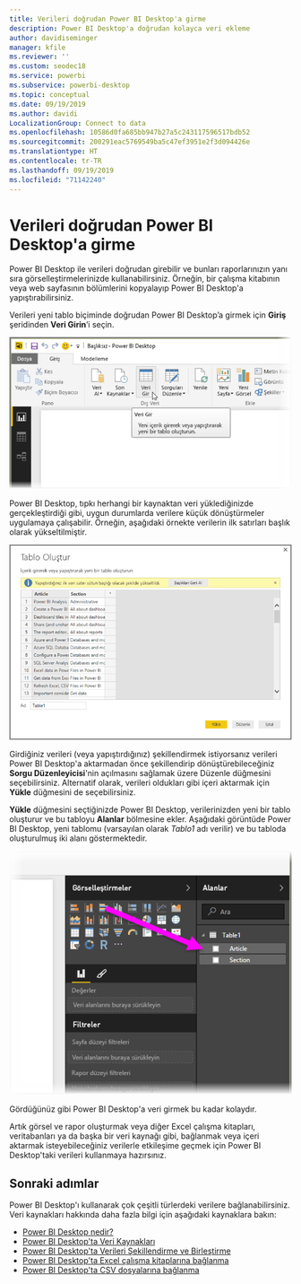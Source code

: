 ```yaml
---
title: Verileri doğrudan Power BI Desktop'a girme
description: Power BI Desktop'a doğrudan kolayca veri ekleme
author: davidiseminger
manager: kfile
ms.reviewer: ''
ms.custom: seodec18
ms.service: powerbi
ms.subservice: powerbi-desktop
ms.topic: conceptual
ms.date: 09/19/2019
ms.author: davidi
LocalizationGroup: Connect to data
ms.openlocfilehash: 10586d0fa685bb947b27a5c243117596517bdb52
ms.sourcegitcommit: 200291eac5769549ba5c47ef3951e2f3d094426e
ms.translationtype: HT
ms.contentlocale: tr-TR
ms.lasthandoff: 09/19/2019
ms.locfileid: "71142240"
---
```

# <a name="enter-data-directly-into-power-bi-desktop"></a>Verileri doğrudan Power BI Desktop'a girme
Power BI Desktop ile verileri doğrudan girebilir ve bunları raporlarınızın yanı sıra görselleştirmelerinizde kullanabilirsiniz. Örneğin, bir çalışma kitabının veya web sayfasının bölümlerini kopyalayıp Power BI Desktop'a yapıştırabilirsiniz.

Verileri yeni tablo biçiminde doğrudan Power BI Desktop’a girmek için **Giriş** şeridinden **Veri Girin**’i seçin.

![](media/desktop-enter-data-directly-into-desktop/enter-data-directly_1.png)

Power BI Desktop, tıpkı herhangi bir kaynaktan veri yüklediğinizde gerçekleştirdiği gibi, uygun durumlarda verilere küçük dönüştürmeler uygulamaya çalışabilir. Örneğin, aşağıdaki örnekte verilerin ilk satırları başlık olarak yükseltilmiştir.

![](media/desktop-enter-data-directly-into-desktop/enter-data-directly_2.png)

Girdiğiniz verileri (veya yapıştırdığınız) şekillendirmek istiyorsanız verileri Power BI Desktop'a aktarmadan önce şekillendirip dönüştürebileceğiniz **Sorgu Düzenleyicisi**'nin açılmasını sağlamak üzere Düzenle düğmesini seçebilirsiniz. Alternatif olarak, verileri oldukları gibi içeri aktarmak için **Yükle** düğmesini de seçebilirsiniz.

**Yükle** düğmesini seçtiğinizde Power BI Desktop, verilerinizden yeni bir tablo oluşturur ve bu tabloyu **Alanlar** bölmesine ekler. Aşağıdaki görüntüde Power BI Desktop, yeni tablomu (varsayılan olarak *Tablo1* adı verilir) ve bu tabloda oluşturulmuş iki alanı göstermektedir.

![](media/desktop-enter-data-directly-into-desktop/enter-data-directly_3.png)

Gördüğünüz gibi Power BI Desktop'a veri girmek bu kadar kolaydır.

Artık görsel ve rapor oluşturmak veya diğer Excel çalışma kitapları, veritabanları ya da başka bir veri kaynağı gibi, bağlanmak veya içeri aktarmak isteyebileceğiniz verilerle etkileşime geçmek için Power BI Desktop'taki verileri kullanmaya hazırsınız.

## <a name="next-steps"></a>Sonraki adımlar
Power BI Desktop'ı kullanarak çok çeşitli türlerdeki verilere bağlanabilirsiniz. Veri kaynakları hakkında daha fazla bilgi için aşağıdaki kaynaklara bakın:

* [Power BI Desktop nedir?](desktop-what-is-desktop.md)
* [Power BI Desktop'ta Veri Kaynakları](desktop-data-sources.md)
* [Power BI Desktop'ta Verileri Şekillendirme ve Birleştirme](desktop-shape-and-combine-data.md)
* [Power BI Desktop'ta Excel çalışma kitaplarına bağlanma](desktop-connect-excel.md)   
* [Power BI Desktop'ta CSV dosyalarına bağlanma](desktop-connect-csv.md)   


